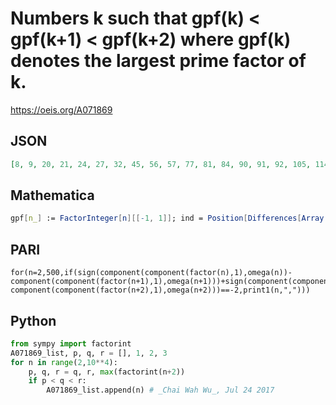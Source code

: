 # Numbers k such that gpf\(k\) < gpf\(k\+1\) < gpf\(k\+2\) where gpf\(k\) denotes the largest prime factor of k\.
https://oeis.org/A071869
## JSON
```JSON
[8, 9, 20, 21, 24, 27, 32, 45, 56, 57, 77, 81, 84, 90, 91, 92, 105, 114, 120, 125, 132, 135, 140, 144, 147, 165, 168, 169, 170, 171, 175, 176, 177, 189, 200, 204, 212, 216, 220, 221, 225, 231, 234, 235, 247, 252, 260, 261, 275, 288, 289, 300, 315, 324, 345, 354]
```
## Mathematica
```Mathematica
gpf[n_] := FactorInteger[n][[-1, 1]]; ind = Position[Differences[Array[gpf, 350, 2]], _?(# > 0 &)] // Flatten; ind[[Position[Differences[ind], 1] // Flatten]] + 1 (* _Amiram Eldar_, Jun 05 2022 *)
```
## PARI
```PARI
for(n=2,500,if(sign(component(component(factor(n),1),omega(n))-component(component(factor(n+1),1),omega(n+1)))+sign(component(component(factor(n+1),1),omega(n+1))-component(component(factor(n+2),1),omega(n+2)))==-2,print1(n,",")))
```
## Python
```Python
from sympy import factorint
A071869_list, p, q, r = [], 1, 2, 3
for n in range(2,10**4):
    p, q, r = q, r, max(factorint(n+2))
    if p < q < r:
        A071869_list.append(n) # _Chai Wah Wu_, Jul 24 2017
```
